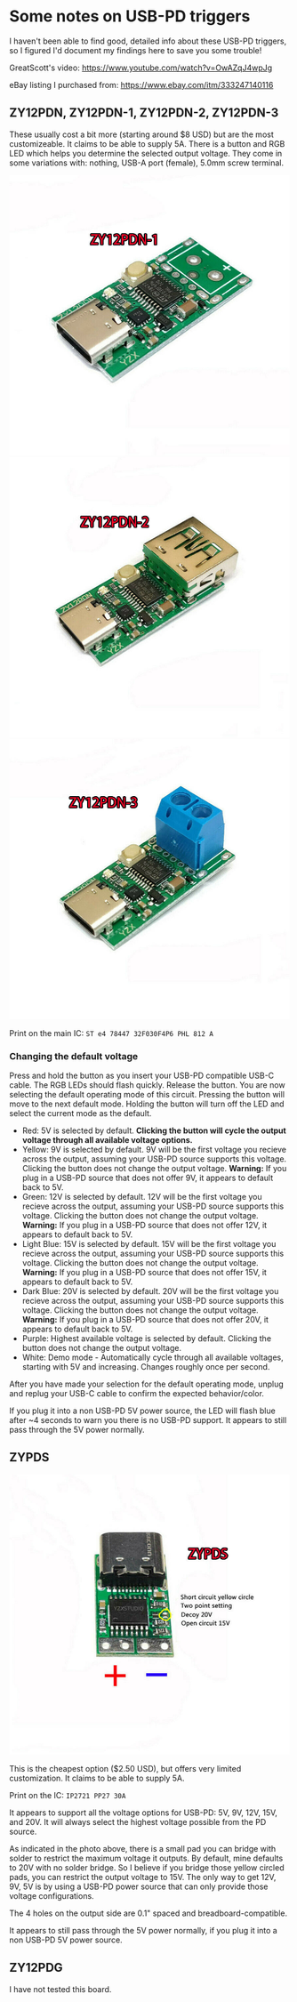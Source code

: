 # Some notes on USB-PD triggers

I haven't been able to find good, detailed info about these USB-PD triggers, so I figured I'd document my findings here to save you some trouble!

GreatScott's video: https://www.youtube.com/watch?v=OwAZqJ4wpJg

eBay listing I purchased from: https://www.ebay.com/itm/333247140116

## ZY12PDN, ZY12PDN-1, ZY12PDN-2, ZY12PDN-3

These usually cost a bit more (starting around $8 USD) but are the most customizeable.  It claims to be able to supply 5A. There is a button and RGB LED which helps you determine the selected output voltage. They come in some variations with: nothing, USB-A port (female), 5.0mm screw terminal.

![ZY12PDN-1](ZY12PDN-1.jpg)
![ZY12PDN-2](ZY12PDN-2.jpg)
![ZY12PDN-3](ZY12PDN-3.jpg)

Print on the main IC: `ST e4 78447 32F030F4P6 PHL 812 A`

### Changing the default voltage

Press and hold the button as you insert your USB-PD compatible USB-C cable. The RGB LEDs should flash quickly. Release the button. You are now selecting the default operating mode of this circuit. Pressing the button will move to the next default mode. Holding the button will turn off the LED and select the current mode as the default.

* Red: 5V is selected by default. **Clicking the button will cycle the output voltage through all available voltage options.**
* Yellow: 9V is selected by default. 9V will be the first voltage you recieve across the output, assuming your USB-PD source supports this voltage. Clicking the button does not change the output voltage. **Warning:** If you plug in a USB-PD source that does not offer 9V, it appears to default back to 5V.
* Green: 12V is selected by default. 12V will be the first voltage you recieve across the output, assuming your USB-PD source supports this voltage. Clicking the button does not change the output voltage. **Warning:** If you plug in a USB-PD source that does not offer 12V, it appears to default back to 5V.
* Light Blue: 15V is selected by default. 15V will be the first voltage you recieve across the output, assuming your USB-PD source supports this voltage. Clicking the button does not change the output voltage. **Warning:** If you plug in a USB-PD source that does not offer 15V, it appears to default back to 5V.
* Dark Blue: 20V is selected by default. 20V will be the first voltage you recieve across the output, assuming your USB-PD source supports this voltage. Clicking the button does not change the output voltage. **Warning:** If you plug in a USB-PD source that does not offer 20V, it appears to default back to 5V.
* Purple: Highest available voltage is selected by default. Clicking the button does not change the output voltage.
* White: Demo mode - Automatically cycle through all available voltages, starting with 5V and increasing. Changes roughly once per second.

After you have made your selection for the default operating mode, unplug and replug your USB-C cable to confirm the expected behavior/color.

If you plug it into a non USB-PD 5V power source, the LED will flash blue after ~4 seconds to warn you there is no USB-PD support. It appears to still pass through the 5V power normally.

## ZYPDS

![ZYPDS](ZYPDS.jpg)

This is the cheapest option ($2.50 USD), but offers very limited customization. It claims to be able to supply 5A.

Print on the IC: `IP2721 PP27 30A`

It appears to support all the voltage options for USB-PD: 5V, 9V, 12V, 15V, and 20V. It will always select the highest voltage possible from the PD source.

As indicated in the photo above, there is a small pad you can bridge with solder to restrict the maximum voltage it outputs. By default, mine defaults to 20V with no solder bridge.  So I believe if you bridge those yellow circled pads, you can restrict the output voltage to 15V. The only way to get 12V, 9V, 5V is by using a USB-PD power source that can only provide those voltage configurations.

The 4 holes on the output side are 0.1" spaced and breadboard-compatible.

It appears to still pass through the 5V power normally, if you plug it into a non USB-PD 5V power source.

## ZY12PDG

I have not tested this board.
